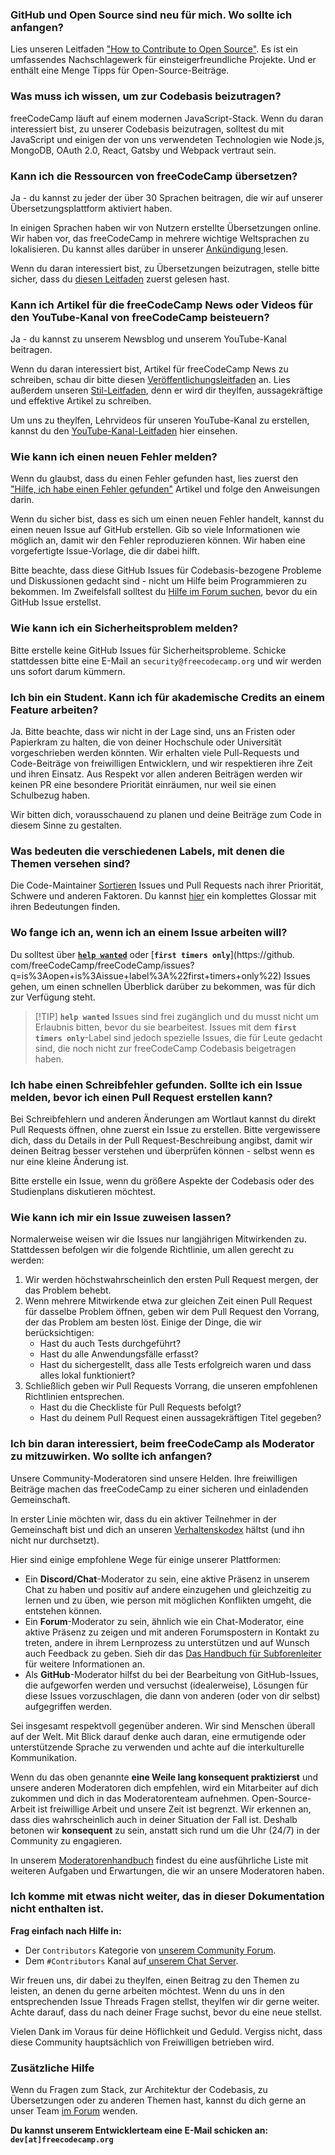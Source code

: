 ### GitHub und Open Source sind neu für mich. Wo sollte ich anfangen?

Lies unseren Leitfaden ["How to Contribute to Open Source"](https://github.com/freeCodeCamp/how-to-contribute-to-open-source). Es ist ein umfassendes Nachschlagewerk für einsteigerfreundliche Projekte. Und er enthält eine Menge Tipps für Open-Source-Beiträge.

### Was muss ich wissen, um zur Codebasis beizutragen?

freeCodeCamp läuft auf einem modernen JavaScript-Stack. Wenn du daran interessiert bist, zu unserer Codebasis beizutragen, solltest du mit JavaScript und einigen der von uns verwendeten Technologien wie Node.js, MongoDB, OAuth 2.0, React, Gatsby und Webpack vertraut sein.

### Kann ich die Ressourcen von freeCodeCamp übersetzen?

Ja - du kannst zu jeder der über 30 Sprachen beitragen, die wir auf unserer Übersetzungsplattform aktiviert haben.

In einigen Sprachen haben wir von Nutzern erstellte Übersetzungen online. Wir haben vor, das freeCodeCamp in mehrere wichtige Weltsprachen zu lokalisieren. Du kannst alles darüber in unserer [Ankündigung ](https://www.freecodecamp.org/news/world-language-translation-effort) lesen.

Wenn du daran interessiert bist, zu Übersetzungen beizutragen, stelle bitte sicher, dass du [diesen Leitfaden](how-to-translate-files.md) zuerst gelesen hast.

### Kann ich Artikel für die freeCodeCamp News oder Videos für den YouTube-Kanal von freeCodeCamp beisteuern?

Ja - du kannst zu unserem Newsblog und unserem YouTube-Kanal beitragen.

Wenn du daran interessiert bist, Artikel für freeCodeCamp News zu schreiben, schau dir bitte diesen [Veröffentlichungsleitfaden](https://www.freecodecamp.org/news/how-to-write-for-freecodecamp/) an. Lies außerdem unseren [Stil-Leitfaden](https://www.freecodecamp.org/news/developer-news-style-guide/), denn er wird dir theylfen, aussagekräftige und effektive Artikel zu schreiben.

Um uns zu theylfen, Lehrvideos für unseren YouTube-Kanal zu erstellen, kannst du den [YouTube-Kanal-Leitfaden](https://www.freecodecamp.org/news/how-to-contribute-to-the-freecodecamp-community-youtube-channel-b86bce4c865/) hier einsehen.

### Wie kann ich einen neuen Fehler melden?

Wenn du glaubst, dass du einen Fehler gefunden hast, lies zuerst den ["Hilfe, ich habe einen Fehler gefunden"](https://forum.freecodecamp.org/t/how-to-report-a-bug/19543) Artikel und folge den Anweisungen darin.

Wenn du sicher bist, dass es sich um einen neuen Fehler handelt, kannst du einen neuen Issue auf GitHub erstellen. Gib so viele Informationen wie möglich an, damit wir den Fehler reproduzieren können. Wir haben eine vorgefertigte Issue-Vorlage, die dir dabei hilft.

Bitte beachte, dass diese GitHub Issues für Codebasis-bezogene Probleme und Diskussionen gedacht sind - nicht um Hilfe beim Programmieren zu bekommen. Im Zweifelsfall solltest du [Hilfe im Forum suchen](https://forum.freecodecamp.org), bevor du ein GitHub Issue erstellst.

### Wie kann ich ein Sicherheitsproblem melden?

Bitte erstelle keine GitHub Issues für Sicherheitsprobleme. Schicke stattdessen bitte eine E-Mail an `security@freecodecamp.org` und wir werden uns sofort darum kümmern.

### Ich bin ein Student. Kann ich für akademische Credits an einem Feature arbeiten?

Ja. Bitte beachte, dass wir nicht in der Lage sind, uns an Fristen oder Papierkram zu halten, die von deiner Hochschule oder Universität vorgeschrieben werden könnten. Wir erhalten viele Pull-Requests und Code-Beiträge von freiwilligen Entwicklern, und wir respektieren ihre Zeit und ihren Einsatz. Aus Respekt vor allen anderen Beiträgen werden wir keinen PR eine besondere Priorität einräumen, nur weil sie einen Schulbezug haben.

Wir bitten dich, vorausschauend zu planen und deine Beiträge zum Code in diesem Sinne zu gestalten.

### Was bedeuten die verschiedenen Labels, mit denen die Themen versehen sind?

Die Code-Maintainer [Sortieren](https://en.wikipedia.org/wiki/Software_bug#Bug_management) Issues und Pull Requests nach ihrer Priorität, Schwere und anderen Faktoren. Du kannst [hier](https://github.com/freecodecamp/freecodecamp/labels) ein komplettes Glossar mit ihren Bedeutungen finden.

### Wo fange ich an, wenn ich an einem Issue arbeiten will?

Du solltest über [**`help wanted`**](https://github.com/freeCodeCamp/freeCodeCamp/issues?q=is%3Aopen+is%3Aissue+label%3A%22help+wanted%22) oder [**`first timers only`**](https://github. com/freeCodeCamp/freeCodeCamp/issues?q=is%3Aopen+is%3Aissue+label%3A%22first+timers+only%22) Issues gehen, um einen schnellen Überblick darüber zu bekommen, was für dich zur Verfügung steht.

> [!TIP] **`help wanted`** Issues sind frei zugänglich und du musst nicht um Erlaubnis bitten, bevor du sie bearbeitest. Issues mit dem **`first timers only`**-Label sind jedoch spezielle Issues, die für Leute gedacht sind, die noch nicht zur freeCodeCamp Codebasis beigetragen haben.

### Ich habe einen Schreibfehler gefunden. Sollte ich ein Issue melden, bevor ich einen Pull Request erstellen kann?

Bei Schreibfehlern und anderen Änderungen am Wortlaut kannst du direkt Pull Requests öffnen, ohne zuerst ein Issue zu erstellen. Bitte vergewissere dich, dass du Details in der Pull Request-Beschreibung angibst, damit wir deinen Beitrag besser verstehen und überprüfen können - selbst wenn es nur eine kleine Änderung ist.

Bitte erstelle ein Issue, wenn du größere Aspekte der Codebasis oder des Studienplans diskutieren möchtest.

### Wie kann ich mir ein Issue zuweisen lassen?

Normalerweise weisen wir die Issues nur langjährigen Mitwirkenden zu. Stattdessen befolgen wir die folgende Richtlinie, um allen gerecht zu werden:

1. Wir werden höchstwahrscheinlich den ersten Pull Request mergen, der das Problem behebt.
2. Wenn mehrere Mitwirkende etwa zur gleichen Zeit einen Pull Request für dasselbe Problem öffnen, geben wir dem Pull Request den Vorrang, der das Problem am besten löst. Einige der Dinge, die wir berücksichtigen:
   - Hast du auch Tests durchgeführt?
   - Hast du alle Anwendungsfälle erfasst?
   - Hast du sichergestellt, dass alle Tests erfolgreich waren und dass alles lokal funktioniert?
3. Schließlich geben wir Pull Requests Vorrang, die unseren empfohlenen Richtlinien entsprechen.
   - Hast du die Checkliste für Pull Requests befolgt?
   - Hast du deinem Pull Request einen aussagekräftigen Titel gegeben?

### Ich bin daran interessiert, beim freeCodeCamp als Moderator zu mitzuwirken. Wo sollte ich anfangen?

Unsere Community-Moderatoren sind unsere Helden. Ihre freiwilligen Beiträge machen das freeCodeCamp zu einer sicheren und einladenden Gemeinschaft.

In erster Linie möchten wir, dass du ein aktiver Teilnehmer in der Gemeinschaft bist und dich an unseren [Verhaltenskodex](https://www.freecodecamp.org/news/code-of-conduct/) hältst (und ihn nicht nur durchsetzt).

Hier sind einige empfohlene Wege für einige unserer Plattformen:

- Ein **Discord/Chat**-Moderator zu sein, eine aktive Präsenz in unserem Chat zu haben und positiv auf andere einzugehen und gleichzeitig zu lernen und zu üben, wie person mit möglichen Konflikten umgeht, die entstehen können.
- Ein **Forum**-Moderator zu sein, ähnlich wie ein Chat-Moderator, eine aktive Präsenz zu zeigen und mit anderen Forumspostern in Kontakt zu treten, andere in ihrem Lernprozess zu unterstützen und auf Wunsch auch Feedback zu geben. Sieh dir das [Das Handbuch für Subforenleiter](https://forum.freecodecamp.org/t/the-subforum-leader-handbook/326326) für weitere Informationen an.
- Als **GitHub**-Moderator hilfst du bei der Bearbeitung von GitHub-Issues, die aufgeworfen werden und versuchst (idealerweise), Lösungen für diese Issues vorzuschlagen, die dann von anderen (oder von dir selbst) aufgegriffen werden.

Sei insgesamt respektvoll gegenüber anderen. Wir sind Menschen überall auf der Welt. Mit Blick darauf denke auch daran, eine ermutigende oder unterstützende Sprache zu verwenden und achte auf die interkulturelle Kommunikation.

Wenn du das oben genannte **eine Weile lang konsequent praktizierst** und unsere anderen Moderatoren dich empfehlen, wird ein Mitarbeiter auf dich zukommen und dich in das Moderatorenteam aufnehmen. Open-Source-Arbeit ist freiwillige Arbeit und unsere Zeit ist begrenzt. Wir erkennen an, dass dies wahrscheinlich auch in deiner Situation der Fall ist. Deshalb betonen wir **konsequent** zu sein, anstatt sich rund um die Uhr (24/7) in der Community zu engagieren.

In unserem [Moderatorenhandbuch](moderator-handbook.md) findest du eine ausführliche Liste mit weiteren Aufgaben und Erwartungen, die wir an unsere Moderatoren haben.

### Ich komme mit etwas nicht weiter, das in dieser Dokumentation nicht enthalten ist.

**Frag einfach nach Hilfe in:**

- Der `Contributors` Kategorie von [unserem Community Forum](https://forum.freecodecamp.org/c/contributors).
- Dem `#Contributors` Kanal auf[ unserem Chat Server](https://chat.freecodecamp.org/channel/contributors).

Wir freuen uns, dir dabei zu theylfen, einen Beitrag zu den Themen zu leisten, an denen du gerne arbeiten möchtest. Wenn du uns in den entsprechenden Issue Threads Fragen stellst, theylfen wir dir gerne weiter. Achte darauf, dass du nach deiner Frage suchst, bevor du eine neue stellst.

Vielen Dank im Voraus für deine Höflichkeit und Geduld. Vergiss nicht, dass diese Community hauptsächlich von Freiwilligen betrieben wird.

### Zusätzliche Hilfe

Wenn du Fragen zum Stack, zur Architektur der Codebasis, zu Übersetzungen oder zu anderen Themen hast, kannst du dich gerne an unser Team [im Forum](https://forum.freecodecamp.org/g/team) wenden.

**Du kannst unserem Entwicklerteam eine E-Mail schicken an: `dev[at]freecodecamp.org`**
